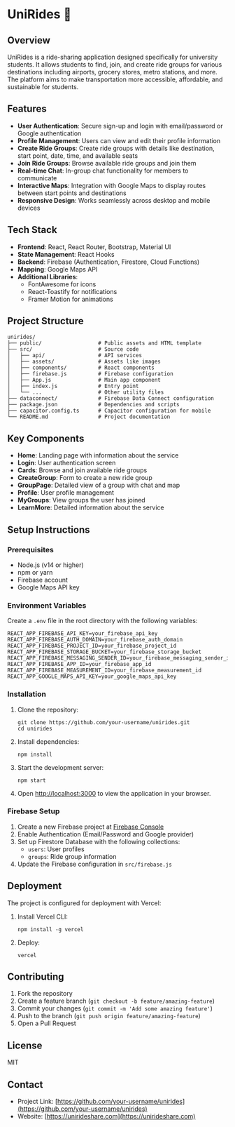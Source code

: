 # UniRides 🚗

## Overview
UniRides is a ride-sharing application designed specifically for university students. It allows students to find, join, and create ride groups for various destinations including airports, grocery stores, metro stations, and more. The platform aims to make transportation more accessible, affordable, and sustainable for students.

## Features
- **User Authentication**: Secure sign-up and login with email/password or Google authentication
- **Profile Management**: Users can view and edit their profile information
- **Create Ride Groups**: Create ride groups with details like destination, start point, date, time, and available seats
- **Join Ride Groups**: Browse available ride groups and join them
- **Real-time Chat**: In-group chat functionality for members to communicate
- **Interactive Maps**: Integration with Google Maps to display routes between start points and destinations
- **Responsive Design**: Works seamlessly across desktop and mobile devices

## Tech Stack
- **Frontend**: React, React Router, Bootstrap, Material UI
- **State Management**: React Hooks
- **Backend**: Firebase (Authentication, Firestore, Cloud Functions)
- **Mapping**: Google Maps API
- **Additional Libraries**: 
  - FontAwesome for icons
  - React-Toastify for notifications
  - Framer Motion for animations

## Project Structure
```
unirides/
├── public/                  # Public assets and HTML template
├── src/                     # Source code
│   ├── api/                 # API services
│   ├── assets/              # Assets like images
│   ├── components/          # React components
│   ├── firebase.js          # Firebase configuration
│   ├── App.js               # Main app component
│   ├── index.js             # Entry point
│   └── ...                  # Other utility files
├── dataconnect/             # Firebase Data Connect configuration
├── package.json             # Dependencies and scripts
├── capacitor.config.ts      # Capacitor configuration for mobile
└── README.md                # Project documentation
```

## Key Components
- **Home**: Landing page with information about the service
- **Login**: User authentication screen
- **Cards**: Browse and join available ride groups
- **CreateGroup**: Form to create a new ride group
- **GroupPage**: Detailed view of a group with chat and map
- **Profile**: User profile management
- **MyGroups**: View groups the user has joined
- **LearnMore**: Detailed information about the service

## Setup Instructions

### Prerequisites
- Node.js (v14 or higher)
- npm or yarn
- Firebase account
- Google Maps API key

### Environment Variables
Create a `.env` file in the root directory with the following variables:
```
REACT_APP_FIREBASE_API_KEY=your_firebase_api_key
REACT_APP_FIREBASE_AUTH_DOMAIN=your_firebase_auth_domain
REACT_APP_FIREBASE_PROJECT_ID=your_firebase_project_id
REACT_APP_FIREBASE_STORAGE_BUCKET=your_firebase_storage_bucket
REACT_APP_FIREBASE_MESSAGING_SENDER_ID=your_firebase_messaging_sender_id
REACT_APP_FIREBASE_APP_ID=your_firebase_app_id
REACT_APP_FIREBASE_MEASUREMENT_ID=your_firebase_measurement_id
REACT_APP_GOOGLE_MAPS_API_KEY=your_google_maps_api_key
```

### Installation
1. Clone the repository:
   ```
   git clone https://github.com/your-username/unirides.git
   cd unirides
   ```

2. Install dependencies:
   ```
   npm install
   ```

3. Start the development server:
   ```
   npm start
   ```

4. Open [http://localhost:3000](http://localhost:3000) to view the application in your browser.

### Firebase Setup
1. Create a new Firebase project at [Firebase Console](https://console.firebase.google.com/)
2. Enable Authentication (Email/Password and Google provider)
3. Set up Firestore Database with the following collections:
   - `users`: User profiles
   - `groups`: Ride group information
4. Update the Firebase configuration in `src/firebase.js`

## Deployment
The project is configured for deployment with Vercel:

1. Install Vercel CLI:
   ```
   npm install -g vercel
   ```

2. Deploy:
   ```
   vercel
   ```

## Contributing
1. Fork the repository
2. Create a feature branch (`git checkout -b feature/amazing-feature`)
3. Commit your changes (`git commit -m 'Add some amazing feature'`)
4. Push to the branch (`git push origin feature/amazing-feature`)
5. Open a Pull Request

## License
MIT

## Contact
- Project Link: [https://github.com/your-username/unirides](https://github.com/your-username/unirides)
- Website: [https://unirideshare.com](https://unirideshare.com)
